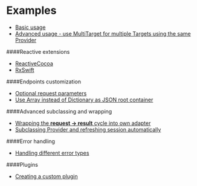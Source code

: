 Examples
========

* [Basic usage](Basic.md)
* [Advanced usage - use MultiTarget for multiple Targets using the same Provider](MultiTarget.md)

####Reactive extensions

* [ReactiveCocoa](ReactiveCocoa.md)
* [RxSwift](RxSwift.md)

####Endpoints customization

* [Optional request parameters](OptionalParameters.md)
* [Use Array instead of Dictionary as JSON root container](ArrayAsRootContainer.md)

####Advanced subclassing and wrapping

* [Wrapping the **request -> result** cycle into own adapter](WrappingInAdapter.md)
* [Subclassing Provider and refreshing session automatically](SubclassingProvider.md)

####Error handling

* [Handling different error types](ErrorTypes.md)

####Plugins

* [Creating a custom plugin](CustomPlugin.md)
